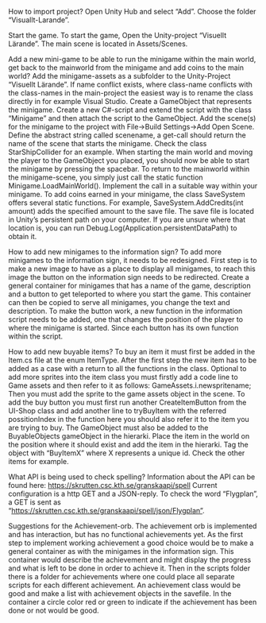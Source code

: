 How to import project?
Open Unity Hub and select “Add”. Choose the folder “Visuallt-Larande”.

Start the game.
To start the game, Open the Unity-project “Visuellt Lärande”.
The main scene is located in Assets/Scenes.

Add a new mini-game to be able to run the minigame within the main world, get back to the mainworld from the minigame and add coins to the main world?
Add the minigame-assets as a subfolder to the Unity-Project “Visuellt Lärande”.
If name conflict exists, where class-name conflicts with the class-names in the main-project the easiest way is to rename the class directly in for example Visual Studio.
Create a GameObject that represents the minigame.
Create a new C#-script and extend the script with the class “Minigame” and then attach the script to the GameObject.
Add the scene(s) for the minigame to the project with File->Build Settings->Add Open Scene.
Define the abstract string called scenename, a get-call should return the name of the scene that starts the minigame. Check the class StarShipCollider for an example. When starting the main world and moving the player to the GameObject you placed, you should now be able to start the minigame by pressing the spacebar.
To return to the mainworld within the minigame-scene, you simply just call the static function Minigame.LoadMainWorld(). Implement the call in a suitable way within your minigame.
To add coins earned in your minigame, the class SaveSystem offers several static functions. For example, SaveSystem.AddCredits(int amount) adds the specified amount to the save file.
The save file is located in Unity’s persistent path on your computer. If you are unsure where that location is, you can run Debug.Log(Application.persistentDataPath) to obtain it.

How to add new minigames to the information sign?
To add more minigames to the information sign, it needs to be redesigned.
First step is to make a new image to have as a place to display all minigames, to reach this image the button on the information sign needs to be redirected.
Create a general container for minigames that has a name of the game, description and a button to get teleported to where you start the game.
This container can then be copied to serve all minigames, you change the text and description.
To make the button work, a new function in the information script needs to be added, one that changes the position of the player to where the minigame is started. Since each button has its own function within the script. 

How to add new buyable items?
To buy an item it must first be added in the Item.cs file at the enum ItemType.
After the first step  the new item has to be added as a case with a return to all the functions in the class.
Optional to add more sprites into the item class you must firstly add a code line to Game assets and then refer to it as follows:
GameAssets.i.newspritename;
Then you must add the sprite to the game assets object in the scene.
To add the buy button you must first run another CreateItemButton from the UI-Shop class and add another line to tryBuyItem with the referred possitionIndex in the function here you should also refer it to the item you are trying to buy.
The GameObject must also be added to the BuyableObjects gameObject in the hierarki. Place the item in the world on the position where it should exist and add the item in the hierarki. Tag the object with “BuyItemX” where X represents a unique id. Check the other items for example.
 
What API is being used to check spelling?
Information about the API can be found here: https://skrutten.csc.kth.se/granskaapi/spell
Current configuration is a http GET and a JSON-reply.
To check the word “Flygplan”, a GET is sent as “https://skrutten.csc.kth.se/granskaapi/spell/json/Flygplan”.

Suggestions for the Achievement-orb.
The achievement orb is implemented and has interaction, but has no functional achievements yet. 
As the first step to implement working achievement a good choice would be to make a general container as with the minigames in the information sign. This container would describe the achievement and might display the progress and what is left to be done in order to achieve it.
Then in the scripts folder there is a folder for achievements where one could place all separate scripts for each different achievement.
An achievement class would be good and make a list with achievement objects in the savefile.
In the container a circle color red or green to indicate if the achievement has been done or not would be good. 
